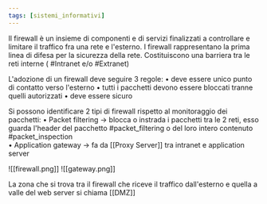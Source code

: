 ```yaml
---
tags: [sistemi_informativi]
---
```

Il firewall è un insieme di componenti e di servizi finalizzati a controllare e limitare il traffico fra una rete e l'esterno.
I firewall rappresentano la prima linea di difesa per la sicurezza della rete.
Costituiscono una barriera tra le reti interne ( #Intranet e/o #Extranet)

L'adozione di un firewall deve seguire 3 regole:
	• deve essere unico punto di contatto verso l'esterno
	• tutti i pacchetti devono essere bloccati tranne quelli autorizzati
	• deve essere sicuro 

Si possono identificare 2 tipi di firewall rispetto al monitoraggio dei pacchetti:
	• Packet filtering -> blocca o instrada i pacchetti tra le 2 reti, esso guarda l'header del pacchetto #packet_filtering o del loro intero contenuto #packet_inspection  
	• Application gateway -> fa da [[Proxy Server]] tra intranet e application server

![[firewall.png]]
![[gateway.png]]

La zona che si trova tra il firewall che riceve il traffico dall'esterno e quella a valle del web server si chiama [[DMZ]]